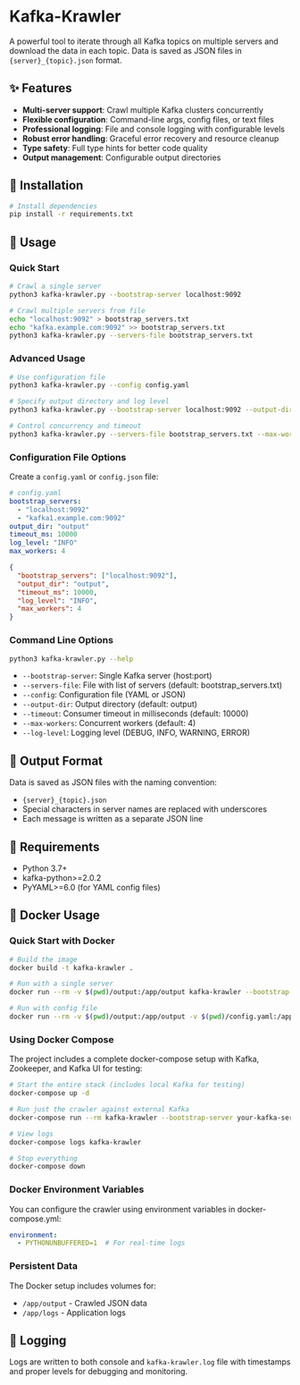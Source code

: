 # Kafka-Krawler

A powerful tool to iterate through all Kafka topics on multiple servers and download the data in each topic. Data is saved as JSON files in `{server}_{topic}.json` format.

## ✨ Features

- **Multi-server support**: Crawl multiple Kafka clusters concurrently
- **Flexible configuration**: Command-line args, config files, or text files
- **Professional logging**: File and console logging with configurable levels
- **Robust error handling**: Graceful error recovery and resource cleanup
- **Type safety**: Full type hints for better code quality
- **Output management**: Configurable output directories

## 🚀 Installation

```bash
# Install dependencies
pip install -r requirements.txt
```

## 📖 Usage

### Quick Start

```bash
# Crawl a single server
python3 kafka-krawler.py --bootstrap-server localhost:9092

# Crawl multiple servers from file
echo "localhost:9092" > bootstrap_servers.txt
echo "kafka.example.com:9092" >> bootstrap_servers.txt
python3 kafka-krawler.py --servers-file bootstrap_servers.txt
```

### Advanced Usage

```bash
# Use configuration file
python3 kafka-krawler.py --config config.yaml

# Specify output directory and log level
python3 kafka-krawler.py --bootstrap-server localhost:9092 --output-dir /tmp/kafka-data --log-level DEBUG

# Control concurrency and timeout
python3 kafka-krawler.py --servers-file bootstrap_servers.txt --max-workers 8 --timeout 30000
```

### Configuration File Options

Create a `config.yaml` or `config.json` file:

```yaml
# config.yaml
bootstrap_servers:
  - "localhost:9092"
  - "kafka1.example.com:9092"
output_dir: "output"
timeout_ms: 10000
log_level: "INFO"
max_workers: 4
```

```json
{
  "bootstrap_servers": ["localhost:9092"],
  "output_dir": "output",
  "timeout_ms": 10000,
  "log_level": "INFO",
  "max_workers": 4
}
```

### Command Line Options

```bash
python3 kafka-krawler.py --help
```

- `--bootstrap-server`: Single Kafka server (host:port)
- `--servers-file`: File with list of servers (default: bootstrap_servers.txt)
- `--config`: Configuration file (YAML or JSON)
- `--output-dir`: Output directory (default: output)
- `--timeout`: Consumer timeout in milliseconds (default: 10000)
- `--max-workers`: Concurrent workers (default: 4)
- `--log-level`: Logging level (DEBUG, INFO, WARNING, ERROR)

## 📁 Output Format

Data is saved as JSON files with the naming convention:
- `{server}_{topic}.json`
- Special characters in server names are replaced with underscores
- Each message is written as a separate JSON line

## 🔧 Requirements

- Python 3.7+
- kafka-python>=2.0.2
- PyYAML>=6.0 (for YAML config files)

## 🐳 Docker Usage

### Quick Start with Docker

```bash
# Build the image
docker build -t kafka-krawler .

# Run with a single server
docker run --rm -v $(pwd)/output:/app/output kafka-krawler --bootstrap-server localhost:9092

# Run with config file
docker run --rm -v $(pwd)/output:/app/output -v $(pwd)/config.yaml:/app/config.yaml kafka-krawler --config /app/config.yaml
```

### Using Docker Compose

The project includes a complete docker-compose setup with Kafka, Zookeeper, and Kafka UI for testing:

```bash
# Start the entire stack (includes local Kafka for testing)
docker-compose up -d

# Run just the crawler against external Kafka
docker-compose run --rm kafka-krawler --bootstrap-server your-kafka-server:9092

# View logs
docker-compose logs kafka-krawler

# Stop everything
docker-compose down
```

### Docker Environment Variables

You can configure the crawler using environment variables in docker-compose.yml:

```yaml
environment:
  - PYTHONUNBUFFERED=1  # For real-time logs
```

### Persistent Data

The Docker setup includes volumes for:
- `/app/output` - Crawled JSON data
- `/app/logs` - Application logs

## 📝 Logging

Logs are written to both console and `kafka-krawler.log` file with timestamps and proper levels for debugging and monitoring.